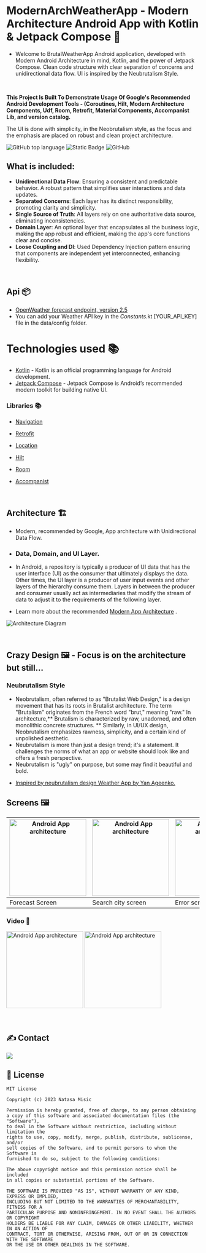 # ModernArchWeatherApp - Modern Architecture Android App with Kotlin & Jetpack Compose 🚀
- Welcome to BrutalWeatherApp Android application, developed with Modern Android Architecture in mind, Kotlin, and the power of Jetpack Compose. Clean code structure with clear separation of concerns and unidirectional data flow. UI is inspired by the Neubrutalism Style.

<br/>

**This Project  Is Built To Demonstrate Usage Of Google's Recommended Android Development Tools - (Coroutines, Hilt, Modern Architecture Components, Udf, Room, Retrofit, Material Components, Accompanist Lib, and version catalog.**<br/>

The UI is done with simplicity, in the Neobrutalism style, as the focus and the emphasis are placed on robust and clean project architecture. 

![GitHub top language](https://img.shields.io/github/languages/top/natasam/ModernArchWeatherApp) ![Static Badge](https://img.shields.io/badge/android-blue?logo=android) ![GitHub](https://img.shields.io/github/license/natasam/ModernArchWeatherApp)


## What is included:
* **Unidirectional Data Flow**: Ensuring a consistent and predictable behavior. A robust pattern that simplifies user interactions and data updates.
* **Separated Concerns**: Each layer has its distinct responsibility, promoting clarity and simplicity.
* **Single Source of Truth**: All layers rely on one authoritative data source, eliminating inconsistencies.
* **Domain Layer**: An optional layer that encapsulates all the business logic, making the app robust and efficient, making the app's core functions clear and concise.
* **Loose Coupling and DI**: Used Dependency Injection pattern ensuring that components are independent yet interconnected, enhancing flexibility.


<br/>



## Api 📦
* [OpenWeather forecast endpoint, version 2.5](https://openweathermap.org/forecast5)
* You can add your Weather API key in the *Constants*.kt [YOUR_API_KEY] file in the data/config folder.


# Technologies used 📚
- [Kotlin](https://kotlinlang.org/) - Kotlin is an official programming language for Android development.
- [Jetpack Compose](https://developer.android.com/jetpack/compose) - Jetpack Compose is Android’s recommended modern toolkit for building native UI. 

### Libraries 📚


* [Navigation](https://developer.android.com/jetpack/compose/navigation)
* [Retrofit](https://square.github.io/retrofit)
* [Location](https://developer.android.com/training/location)
* [Hilt](https://developer.android.com/training/dependency-injection/hilt-android)
* [Room](https://developer.android.com/jetpack/androidx/releases/room)
* [Accompanist](https://google.github.io/accompanist/insets/)
  
  <br/>
  
## Architecture 🏗️
* Modern, recommended by Google, App architecture with Unidirectional Data Flow.
* ### Data, Domain, and UI Layer.
* In Android, a repository is typically a producer of UI data that has the user interface (UI) as the consumer that ultimately displays the data. Other times, the UI layer is a producer of user input events and other layers of the hierarchy consume them. Layers in between the producer and consumer usually act as intermediaries that modify the stream of data to adjust it to the requirements of the following layer.

* Learn more about the recommended [Modern App Architecture](https://developer.android.com/topic/architecture) .

![Architecture Diagram](screenshots/architecture.png)

 <br/>
 
## Crazy Design 🖼 - Focus is on the architecture but still...
### Neubrutalism Style

- Neobrutalism, often referred to as "Brutalist Web Design," is a design movement that has its roots in Brutalist architecture. The term "Brutalism" originates from the French word "brut," meaning "raw." In architecture,** Brutalism is characterized by raw, unadorned, and often monolithic concrete structures. **
Similarly, in UI/UX design, Neobrutalism emphasizes rawness, simplicity, and a certain kind of unpolished aesthetic.
- Neubrutalism is more than just a design trend; it's a statement. It challenges the norms of what an app or website should look like and offers a fresh perspective. 
- Neubrutalism is "ugly" on purpose, but some may find it beautiful and bold.

* [Inspired by neubrutalism design Weather App by Yan Ageenko.](https://www.pinterest.com/pin/839569555548055567/)

## Screens 🖼

 | <img src="screenshots/Screenshot_0.png" alt="Android App architecture" width="200">  | <img src="screenshots/Screenshot_1.png" alt="Android App architecture" width="200">  |  <img src="screenshots/Screenshot_2.png" alt="Android App architecture" width="200">  |
| ------------ | ------------ | ------------ |
|  Forecast Screen   | Search city screen     | Error screen   |  


### Video 👀

  <img src="screenshots/home.gif" alt="Android App architecture" width="200"> <img src="screenshots/search_city.gif" alt="Android App architecture" width="200">

 <br/>
 
## ✍️ Contact 
<a href="mailto:greencodeinnovations@gmail.com?"><img src="https://img.shields.io/badge/gmail-%23DD0031.svg?&style=for-the-badge&logo=gmail&logoColor=white"/></a>
 <br/>
## 📝 License
```
MIT License

Copyright (c) 2023 Natasa Misic

Permission is hereby granted, free of charge, to any person obtaining
a copy of this software and associated documentation files (the "Software"), 
to deal in the Software without restriction, including without limitation the
rights to use, copy, modify, merge, publish, distribute, sublicense, and/or 
sell copies of the Software, and to permit persons to whom the Software is
furnished to do so, subject to the following conditions:

The above copyright notice and this permission notice shall be included 
in all copies or substantial portions of the Software.

THE SOFTWARE IS PROVIDED "AS IS", WITHOUT WARRANTY OF ANY KIND, EXPRESS OR IMPLIED,
INCLUDING BUT NOT LIMITED TO THE WARRANTIES OF MERCHANTABILITY, FITNESS FOR A 
PARTICULAR PURPOSE AND NONINFRINGEMENT. IN NO EVENT SHALL THE AUTHORS OR COPYRIGHT
HOLDERS BE LIABLE FOR ANY CLAIM, DAMAGES OR OTHER LIABILITY, WHETHER IN AN ACTION OF
CONTRACT, TORT OR OTHERWISE, ARISING FROM, OUT OF OR IN CONNECTION WITH THE SOFTWARE
OR THE USE OR OTHER DEALINGS IN THE SOFTWARE.
```

